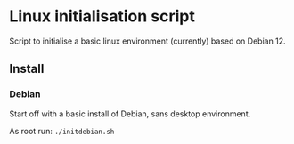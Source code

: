 # Linux initialisation script

Script to initialise a basic linux environment (currently) based on Debian 12.

## Install

### Debian

Start off with a basic install of Debian, sans desktop environment.

As root run:
`./initdebian.sh`
